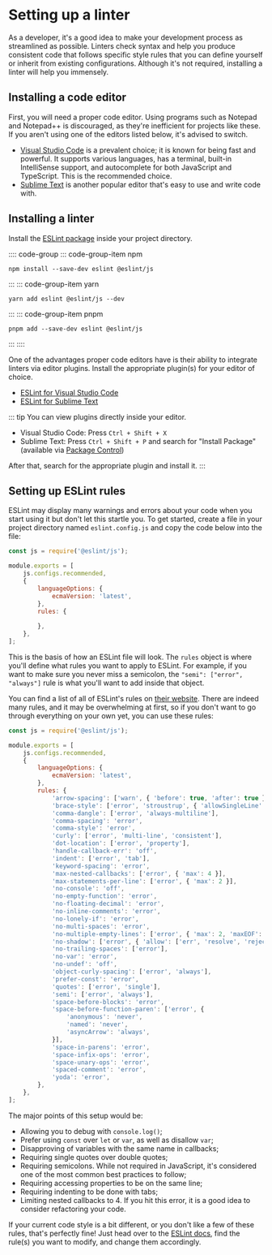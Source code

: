# Setting up a linter

As a developer, it's a good idea to make your development process as streamlined as possible. Linters check syntax and help you produce consistent code that follows specific style rules that you can define yourself or inherit from existing configurations. Although it's not required, installing a linter will help you immensely.

## Installing a code editor

First, you will need a proper code editor. Using programs such as Notepad and Notepad++ is discouraged, as they're inefficient for projects like these. If you aren't using one of the editors listed below, it's advised to switch.

* [Visual Studio Code](https://code.visualstudio.com/) is a prevalent choice; it is known for being fast and powerful. It supports various languages, has a terminal, built-in IntelliSense support, and autocomplete for both JavaScript and TypeScript. This is the recommended choice.
* [Sublime Text](https://www.sublimetext.com/) is another popular editor that's easy to use and write code with.

## Installing a linter

Install the [ESLint package](https://www.npmjs.com/package/eslint) inside your project directory.

:::: code-group
::: code-group-item npm
```sh:no-line-numbers
npm install --save-dev eslint @eslint/js
```
:::
::: code-group-item yarn
```sh:no-line-numbers
yarn add eslint @eslint/js --dev
```
:::
::: code-group-item pnpm
```sh:no-line-numbers
pnpm add --save-dev eslint @eslint/js
```
:::
::::


One of the advantages proper code editors have is their ability to integrate linters via editor plugins. Install the appropriate plugin(s) for your editor of choice.

* [ESLint for Visual Studio Code](https://marketplace.visualstudio.com/items?itemName=dbaeumer.vscode-eslint)
* [ESLint for Sublime Text](https://packagecontrol.io/packages/ESLint)

::: tip
You can view plugins directly inside your editor.

- Visual Studio Code: Press `Ctrl + Shift + X`
- Sublime Text: Press `Ctrl + Shift + P` and search for "Install Package" (available via [Package Control](https://packagecontrol.io/installation))

After that, search for the appropriate plugin and install it.
:::

## Setting up ESLint rules

ESLint may display many warnings and errors about your code when you start using it but don't let this startle you. To get started, create a file in your project directory named `eslint.config.js` and copy the code below into the file:

```javascript
const js = require('@eslint/js');

module.exports = [
	js.configs.recommended,
	{
		languageOptions: {
			ecmaVersion: 'latest',
		},
		rules: {
			
		},
	},
];
```

This is the basis of how an ESLint file will look. The `rules` object is where you'll define what rules you want to apply to ESLint. For example, if you want to make sure you never miss a semicolon, the `"semi": ["error", "always"]` rule is what you'll want to add inside that object.

You can find a list of all of ESLint's rules on [their website](https://eslint.org/docs/rules). There are indeed many rules, and it may be overwhelming at first, so if you don't want to go through everything on your own yet, you can use these rules:

```javascript
const js = require('@eslint/js');

module.exports = [
	js.configs.recommended,
	{
		languageOptions: {
			ecmaVersion: 'latest',
		},
		rules: {
			'arrow-spacing': ['warn', { 'before': true, 'after': true }],
			'brace-style': ['error', 'stroustrup', { 'allowSingleLine': true }],
			'comma-dangle': ['error', 'always-multiline'],
			'comma-spacing': 'error',
			'comma-style': 'error',
			'curly': ['error', 'multi-line', 'consistent'],
			'dot-location': ['error', 'property'],
			'handle-callback-err': 'off',
			'indent': ['error', 'tab'],
			'keyword-spacing': 'error',
			'max-nested-callbacks': ['error', { 'max': 4 }],
			'max-statements-per-line': ['error', { 'max': 2 }],
			'no-console': 'off',
			'no-empty-function': 'error',
			'no-floating-decimal': 'error',
			'no-inline-comments': 'error',
			'no-lonely-if': 'error',
			'no-multi-spaces': 'error',
			'no-multiple-empty-lines': ['error', { 'max': 2, 'maxEOF': 1, 'maxBOF': 0 }],
			'no-shadow': ['error', { 'allow': ['err', 'resolve', 'reject'] }],
			'no-trailing-spaces': ['error'],
			'no-var': 'error',
			'no-undef': 'off',
			'object-curly-spacing': ['error', 'always'],
			'prefer-const': 'error',
			'quotes': ['error', 'single'],
			'semi': ['error', 'always'],
			'space-before-blocks': 'error',
			'space-before-function-paren': ['error', {
				'anonymous': 'never',
				'named': 'never',
				'asyncArrow': 'always',
			}],
			'space-in-parens': 'error',
			'space-infix-ops': 'error',
			'space-unary-ops': 'error',
			'spaced-comment': 'error',
			'yoda': 'error',
		},
	},
];
```

The major points of this setup would be:

* Allowing you to debug with `console.log()`;
* Prefer using `const` over `let` or `var`, as well as disallow `var`;
* Disapproving of variables with the same name in callbacks;
* Requiring single quotes over double quotes;
* Requiring semicolons. While not required in JavaScript, it's considered one of the most common best practices to follow;
* Requiring accessing properties to be on the same line;
* Requiring indenting to be done with tabs;
* Limiting nested callbacks to 4. If you hit this error, it is a good idea to consider refactoring your code.

If your current code style is a bit different, or you don't like a few of these rules, that's perfectly fine! Just head over to the [ESLint docs](https://eslint.org/docs/rules/), find the rule(s) you want to modify, and change them accordingly.
